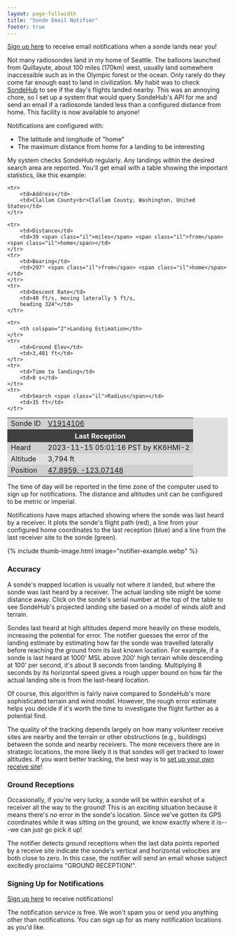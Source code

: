 ```yaml
---
layout: page-fullwidth
title: "Sonde Email Notifier"
footer: true
---
```


[Sign up here](manage) to receive email notifications when a sonde
lands near you!

Not many radiosondes land in my home of Seattle. The balloons launched
from Quillayute, about 100 miles (170km) west, usually land somewhere
inaccessible such as in the Olympic forest or the ocean. Only rarely
do they come far enough east to land in civilization. My habit was to
check [SondeHub](https://www.sondehub.org/") to see if the day's
flights landed nearby. This was an annoying chore, so I set up a
system that would query SondeHub's API for me and send an email if a
radiosonde landed less than a configured distance from home. This
facility is now available to anyone!

Notifications are configured with:

* The latitude and longitude of "home"
* The maximum distance from home for a landing to be interesting

My system checks SondeHub regularly. Any landings within the desired search area
are reported. You'll get email with a table showing the important
statistics, like this example:
<style>
table.sonde {
    background-color: #e0e0e0;
    margin: 0 auto;
}
table.sonde th {
    background-color:  #404040;
    color: white;
}
table.sonde tbody tr:nth-child(odd) {
    background-color:  #d0d0d0;
}
</style>
<table class="sonde">
    <tbody><tr>
        <td>Sonde ID</td>
        <td><a href="https://sondehub.org/#!mt=Mapnik&amp;mz=9&amp;qm=12h&amp;f=V1914106&amp;q=V1914106" target="_blank">V1914106</a></td>
    </tr>
    <tr>
        <th colspan="2">Last Reception
    </th></tr>
    <tr>
        <td>Heard</td>
        <td>2023-11-15 05:01:16 PST by KK6HMI-2</td>
    </tr>
    <tr>
        <td>Altitude</td>
        <td>3,794 ft</td>
    </tr>
    <tr>
        <td>Position</td>
        <td><a href="https://www.google.com/maps/search/?api=1&amp;query=47.8959,-123.07148" target="_blank">47.8959, -123.07148</a></td>
    </tr>

    <tr>
        <td>Address</td>
        <td>Clallam County<br>Clallam County, Washington, United States</td>
    </tr>

    <tr>
        <td>Distance</td>
        <td>39 <span class="il">miles</span> <span class="il">from</span> <span class="il">home</span></td>
    </tr>
    <tr>
        <td>Bearing</td>
        <td>297° <span class="il">from</span> <span class="il">home</span></td>
    </tr>
    <tr>
        <td>Descent Rate</td>
        <td>40 ft/s, moving laterally 5 ft/s,
        heading 324°</td>
    </tr>

    <tr>
        <th colspan="2">Landing Estimation</th>
    </tr>
    <tr>
        <td>Ground Elev</td>
        <td>3,481 ft</td>
    </tr>
    <tr>
        <td>Time to landing</td>
        <td>8 s</td>
    </tr>
    <tr>
        <td>Search <span class="il">Radius</span></td>
        <td>35 ft</td>
    </tr>
</tbody></table>

The time of day will be reported in the time zone of the computer used
to sign up for notifications. The distance and altitudes unit can be
configured to be metric or imperial.

Notifications have maps attached showing where the sonde was last
heard by a receiver. It plots the sonde's flight path (red), a
line from your configured home coordinates to the last reception
(blue) and a line from the last receiver site to the sonde (green).

{% include thumb-image.html image="notifier-example.webp" %}

### Accuracy

A sonde's mapped location is usually not where it landed, but where
the sonde was last heard by a receiver. The actual landing site might
be some distance away. Click on the sonde's serial number at the top
of the table to see SondeHub's projected landing site based on a model
of winds aloft and terrain.

Sondes last heard at high altitudes depend more heavily on these
models, increasing the potential for error. The notifier guesses the
error of the landing estimate by estimating how far the sonde was
travelled laterally before reaching the ground from its last known
location. For example, if a sonde is last heard at 1000' MSL above
200' high terrain while descending at 100' per second, it's about 8
seconds from landing. Multiplying 8 seconds by its horizontal speed
gives a rough upper bound on how far the actual landing site is from
the last-heard location.

Of course, this algorithm is fairly naive compared to SondeHub's more
sophisticated terrain and wind model. However, the rough error
estimate helps you decide if it's worth the time to investigate the
flight further as a potential find.

The quality of the tracking depends largely on how many volunteer
receive sites are nearby and the terrain or other obstructions (e.g.,
buildings) between the sonde and nearby receivers. The more receivers
there are in strategic locations, the more likely it is that sondes
will get tracked to lower altitudes. If you want better tracking, the
best way is to [set up your own receive
site](https://github.com/projecthorus/radiosonde_auto_rx/wiki)!


### Ground Receptions

Occasionally, if you're very lucky, a sonde will be within earshot of
a receiver all the way to the ground! This is an exciting
situation because it means there's *no* error in the sonde's
location. Since we've gotten its GPS coordinates while it was sitting
on the ground, we know exactly where it is---we can just go pick it
up!

The notifier detects ground receptions when the last data points
reported by a receive site indicate the sonde's vertical and
horizontal velocities are both close to zero. In this case, the
notifier will send an email whose subject excitedly proclaims "GROUND
RECEPTION!".

### Signing Up for Notifications

[Sign up here](signup) to receive notifications!

The notification service is free. We won't spam you or send you anything other
than notifications. You can sign up for as many notification locations as you'd
like.

